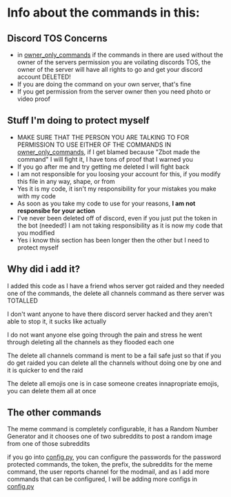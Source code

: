 # Info about the commands in this:
Discord TOS Concerns
-
- in [owner_only_commands](https://github.com/ZbotDyn0/zbotspybottemplate/blob/master/zlib/cogs/owner_only_commands.py) if the commands in there are used without the owner of the servers permission you are voilating discords TOS, the owner of the server will have all rights to go and get your discord account DELETED!
- If you are doing the command on your own server, that's fine
- If you get permission from the server owner then you need photo or video proof

Stuff I'm doing to protect myself
-
- MAKE SURE THAT THE PERSON YOU ARE TALKING TO FOR PERMISSION TO USE EITHER OF THE COMMANDS IN [owner_only_commands](https://github.com/ZbotDyn0/zbotspybottemplate/blob/master/zlib/cogs/owner_only_commands.py), if I get blamed because "Zbot made the command" I will fight it, I have tons of proof that I warned you
- If you go after me and try getting me deleted I will fight back
- I am not responsible for you loosing your account for this, if you modify this file in any way, shape, or from
- Yes it is my code, it isn't my responsibility for your mistakes you make with my code
- As soon as you take my code to use for your reasons,  **I am not responsibe for your action**
- I've never been deleted off of discord, even if you just put the token in the bot (needed!) I am not taking responsibility as it is now my code that you modified
- Yes i know this section has been longer then the other but I need to protect myself

Why did i add it?
-
I added this code as I have a friend whos server got raided and they needed one of the commands, the delete all channels command as there server was TOTALLED

I don't want anyone to have there discord server hacked and they aren't able to stop it, it sucks like actually

I do not want anyone else going through the pain and stress he went through deleting all the channels as they flooded each one

The delete all channels command is ment to be a fail safe just so that if you do get raided you can delete all the channels without doing one by one and it is quicker to end the raid

The delete all emojis one is in case someone creates innapropriate emojis, you can delete them all at once

The other commands
-
The meme command is completely configurable,
it has a Random Number Generator and it chooses one of two subreddits to post a random image from one of those subreddits

if you go into [config.py](https://github.com/ZbotDyn0/zbotspybottemplate/blob/master/config/config.py), you can configure the passwords for the password protected commands, the token, the prefix, the subreddits for the meme command, the user reports channel for the modmail, and as I add more commands that can be configured,
I will be adding more configs in [config.py](https://github.com/ZbotDyn0/zbotspybottemplate/blob/master/config/config.py)